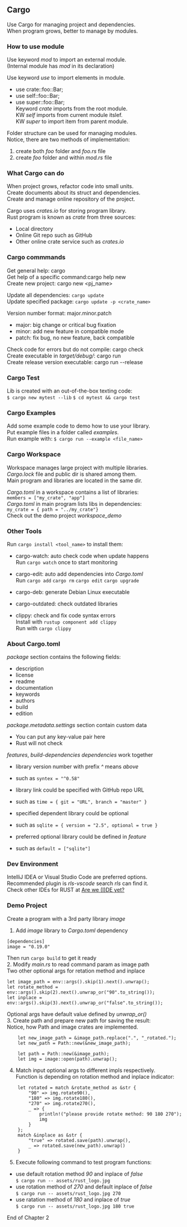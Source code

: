## Cargo
Use Cargo for managing project and dependencies.  
When program grows, better to manage by modules.  

### How to use module
Use keyword *mod* to import an external module.  
(Internal module has *mod* in its declaration) 

Use keyword *use* to import elements in module.  
* use crate::foo::Bar;  
* use self::foo::Bar;  
* use super::foo::Bar;  
Keyword *crate* imports from the root module.  
KW *self* imports from current module itslef.  
KW *super* to import item from parent module.  

Folder structure can be used for managing modules.  
Notice, there are two methods of implementation:  
1. create both *foo* folder and *foo.rs* file
2. create *foo* folder and within *mod.rs* file

### What Cargo can do
When project grows, refactor code into small units.  
Create documents about its struct and dependencies.  
Create and manage online repository of the project.  

Cargo uses *crates.io* for storing program library.  
Rust program is known as *crate* from three sources:  
* Local directory
* Online Git repo such as GitHub
* Other online crate service such as *crates.io*

### Cargo commmands
Get general help: cargo  
Get help of a specific command:cargo help new  
Create new project: cargo new <pj_name>  

Update all dependencies: `cargo update`  
Update specified package: `cargo update -p <crate_name>`  

Version number format: major.minor.patch  
* major: big change or critical bug fixation
* minor: add new feature in compatible mode
* patch: fix bug, no new feature, back compatible

Check code for errors but do not compile: cargo check  
Create executable in *target/debug/*: cargo run  
Create release version executable: cargo run --release  

### Cargo Test
Lib is created with an out-of-the-box texting code:  
`$ cargo new mytest --lib`
`$ cd mytest && cargo test`

### Cargo Examples
Add some example code to demo how to use your library.  
Put example files in a folder called *examples*.  
Run example with: `$ cargo run --example <file_name>`  

### Cargo Workspace
Workspace manages large project with multiple libraries.  
*Cargo.lock* file and public dir is shared among them.  
Main program and libraries are located in the same dir.  

*Cargo.toml* in a workspace contains a list of libraries:  
`members = ["my_crate", "app"]`  
*Cargo.toml* in main program lists libs in dependencies:  
`my_crate = { path = "../my_crate"}`  
Check out the demo project *workspace_demo*  

### Other Tools
Run `cargo install <tool_name>` to install them:  
* cargo-watch: auto check code when update happens  
Run `cargo watch` once to start monitoring  
* cargo-edit: auto add dependencies into *Cargo.toml*  
Run `cargo add` `cargo rm` `cargo edit` `cargo upgrade`  
* cargo-deb: generate Debian Linux executable  
* cargo-outdated: check outdated libraries  

* clippy: check and fix code syntax errors  
Install with `rustup component add clippy`  
Run with `cargo clippy`  

### About Cargo.toml
*package* section contains the following fields:  
* description
* license
* readme
* documentation
* keywords
* authors
* build
* edition

*package.metadata.settings* section contain custom data  
* You can put any key-value pair here  
* Rust will not check

*features*, *build-dependencies* *dependencies* work together
* library version number with prefix *^* means *above*
+ such as `syntex = "^0.58"`
* library link could be specified with GitHub repo URL
+ such as `time = { git = "URL", branch = "master" }`
* specified dependent library could be optional
+ such as `sqlite = { version = "2.5", optional = true }`
* preferred optional library could be defined in *feature*
+ such as `default = ["sqlite"]`

### Dev Environment
IntelliJ IDEA or Visual Studio Code are preferred options.  
Recommended plugin is *rls-vscode* search *rls* can find it.  
Check other IDEs for RUST at [Are we (I)DE yet?](https://areweideyet.com/)  

### Demo Project
Create a program with a 3rd party library *image*  
1. Add *image* library to *Cargo.toml* dependency  
```
[dependencies]
image = "0.19.0"
```
Then run `cargo build` to get it ready  
2. Modify *main.rs* to read command param as image path  
Two other optional args for retation method and inplace  
```
let image_path = env::args().skip(1).next().unwrap();
let rotate_method = env::args().skip(2).next().unwrap_or("90".to_string());
let inplace = env::args().skip(3).next().unwrap_or("false".to_string());
```
Optional args have default value defined by *unwrap_or()*  
3. Create path and prepare new path for saving the result:  
Notice, how Path and image crates are implemented.  
```
    let new_image_path = &image_path.replace(".", "_rotated.");
    let new_path = Path::new(&new_image_path);

    let path = Path::new(&image_path);
    let img = image::open(path).unwrap();
```
4. Match input optional args to different impls respectively.  
Function is depending on rotation method and inplace indicator:  
```
    let rotated = match &rotate_method as &str {
        "90" => img.rotate90(),
        "180" => img.rotate180(),
        "270" => img.rotate270(),
        _ => {
            println!("please provide rotate method: 90 180 270");
            img
        }
    };
    match &inplace as &str {
        "true" => rotated.save(path).unwrap(),
        _ => rotated.save(new_path).unwrap()
    }
```
5. Execute following command to test program functions:  
* use default rotation method *90* and inplace of *false*  
`$ cargo run -- assets/rust_logo.jpg`
* use rotation method of *270* and default inplace of *false*  
`$ cargo run -- assets/rust_logo.jpg 270`
* use ratation method of *180* and inplace of *true*  
`$ cargo run -- assets/rust_logo.jpg 180 true`

End of Chapter 2
